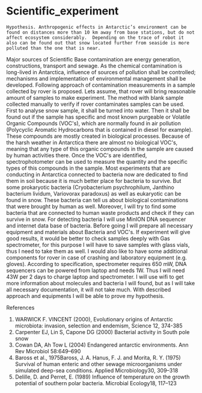 # Scientific_experiment
   

    
    
    Hypothesis. Anthropogenic effects in Antarctic’s environment can be found on distances more than 10 km away from base stations, but do not affect ecosystem considerably.  Depending on the trace of robot it also can be found out that snow located further from seaside is more polluted than the one that is near.
Major sources of Scientific Base contamination are energy generation, constructions, transport and sewage. As the chemical contamination is long-lived in Antarctica, influence of sources of pollution shall be controlled; mechanisms and implementation of environmental management shall be developed. 
    Following approach of contamination measurements in a sample collected by rover is proposed. Lets assume, that rover will bring reasonable amount of samples to make experiment. The method with blank sample collected manually to verify if rover contaminates samples can be used.  
    First to analyse snow sample, it shall be turned into water. Then it shall be found out if the sample has specific and most known purgeable or Volatile Organic Compounds (VOC's), which are normally found in air pollution (Polycyclic Aromatic Hydrocarbons that is contained in diesel for example). These compounds are mostly created in biological processes. Because of the harsh weather in Antarctica there are almost no biological VOC's, meaning that any type of this organic compounds in the sample are caused by human activities there. Once the VOC's are identified, spectrophotometer can be used to measure the quantity and the specific types of this compounds in the sample.
Most experiments that are conducting in Antarctica connected to bacteria now are dedicated to find them in soil because it is much better place for bacteria to survive. But some prokaryotic bacteria (Cryobacterium psychrophilum, Janthino bacterium lividum, Variovorax paradoxus) as well as eukaryotic can be found in snow. These bacteria can tell us about biological contaminations that were brought by human as well. Moreover, I will try to find some bacteria that are connected to human waste products and check if they can survive in snow. For detecting bacteria I will use MinION DNA sequencer and internet data base of bacteria.
    Before going I will prepare all necessary equipment and materials about Bacteria and VOC's. If experiment will give good results, it would be better to check samples deeply with Gas spectrometer, for this purpose I will have to save samples with glass vials, thus I need to take them as well. I would also like to have some additional components for rover in case of crashing and laboratory equipment (e.g. gloves).
    According to specification, spectrometer requires 650 mW, DNA sequencers can be powered from laptop and needs 1W. Thus I will need 43W per 2 days to charge laptop and spectrometer. I will use wifi to get more information about molecules and bacteria I will found, but as I will take all necessary documentation, it will not take much. 
  With described approach and equipments I will be able to prove my hypothesis. 

References
1.	WARWICK F. VINCENT (2000), Evolutionary origins of Antarctic microbiota: invasion, selection and endemism, Science 12, 374-385
2.	Carpenter EJ, Lin S, Capone DG (2000) Bacterial activity in South pole snow
3.	Cowan DA, Ah Tow L (2004) Endangered antarctic environments. Ann Rev Microbiol 58:649–690
4.	Baross et al., 1975Baross, J. A. Hanus, F. J. and Morita, R. Y. (1975) Survival of human enteric and other sewage microorganisms under simulated deep-sea conditions. Applied Microbiology30, 309–318
5.	Delille, D. and Perret, E. (1989) Influence of temperature on the growth potential of southern polar bacteria. Microbial Ecology18, 117–123



